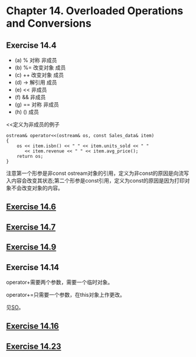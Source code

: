 # Chapter 14. Overloaded Operations and Conversions

## Exercise 14.4
- (a) % 对称     非成员
- (b) %= 改变对象 成员
- (c) ++ 改变对象 成员
- (d) -> 解引用   成员
- (e) <<         非成员
- (f) &&         非成员
- (g) == 对称     非成员
- (h) ()         成员

<<定义为非成员的例子

```
ostream& operator<<(ostream& os, const Sales_data& item)
{
	os << item.isbn() << " " << item.units_sold << " "
	   << item.revenue << " " << item.avg_price();
	return os;
}

```
注意第一个形参是非const ostream对象的引用，定义为非const的原因是向流写入内容会改变其状态;第二个形参是const引用，定义为const的原因是因为打印对象不会改变对象的内容。

## [Exercise 14.6](ex14_6.cpp)

## [Exercise 14.7](ex14_7.cpp)

## [Exercise 14.9](ex14_6.cpp)

## Exercise 14.14
operator+需要两个参数，需要一个临时对象。

operator+=只需要一个参数，在this对象上作更改。

见[SO](http://stackoverflow.com/questions/21071167/why-is-it-more-efficient-to-define-operator-to-call-operator-rather-than-the)。

## [Exercise 14.16](ex14_16.cpp)

## [Exercise 14.23](ex14_23.cpp)



